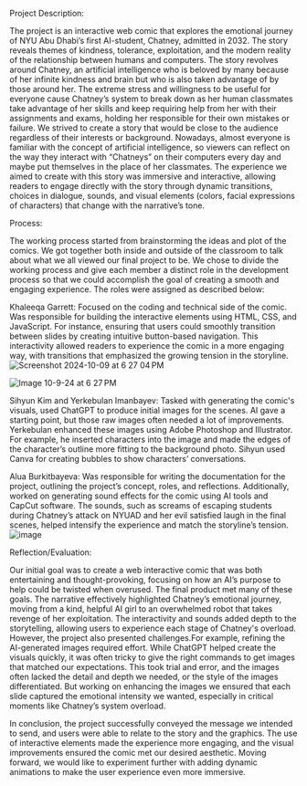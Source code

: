 Project Description:

The project is an interactive web comic that explores the emotional journey of NYU Abu Dhabi’s first AI-student, Chatney, admitted in 2032. The story reveals themes of kindness, tolerance, exploitation, and the modern reality of the relationship between humans and computers.
The story revolves around Chatney, an artificial intelligence who is beloved by many because of her infinite kindness and brain but who is also taken advantage of by those around her. The extreme stress and willingness to be useful for everyone cause Chatney’s system to break down as her human classmates take advantage of her skills and keep requiring help from her with their assignments and exams, holding her responsible for their own mistakes or failure. 
We strived to create a story that would be close to the audience regardless of their interests or background. Nowadays, almost everyone is familiar with the concept of artificial intelligence, so viewers can reflect on the way they interact with “Chatneys” on their computers every day and maybe put themselves in the place of her classmates. 
The experience we aimed to create with this story was immersive and interactive, allowing readers to engage directly with the story through dynamic transitions, choices in dialogue, sounds, and visual elements (colors, facial expressions of characters) that change with the narrative’s tone.

Process:

The working process started from brainstorming the ideas and plot of the comics. We got together both inside and outside of the classroom to talk about what we all viewed our final project to be.
We chose to divide the working process and give each member a distinct role in the development process so that we could accomplish the goal of creating a smooth and engaging experience.
The roles were assigned as described below:

Khaleeqa Garrett: Focused on the coding and technical side of the comic. Was responsible for building the interactive elements using HTML, CSS, and JavaScript. For instance, ensuring that users could smoothly transition between slides by creating intuitive button-based navigation. This interactivity allowed readers to experience the comic in a more engaging way, with transitions that emphasized the growing tension in the storyline.
![Screenshot 2024-10-09 at 6 27 04 PM](https://github.com/user-attachments/assets/b32ae47e-4fd3-4c45-8975-bb73b463a4ee)

![Image 10-9-24 at 6 27 PM](https://github.com/user-attachments/assets/264a478a-4baa-4765-ad0a-81725ecfab48)

Sihyun Kim and Yerkebulan Imanbayev: Tasked with generating the comic's visuals, used ChatGPT to produce initial images for the scenes. AI gave a starting point, but those raw images often needed a lot of improvements. Yerkebulan enhanced these images using Adobe Photoshop and Illustrator. For example, he inserted characters into the image and made the edges of the character’s outline more fitting to the background photo. Sihyun used Canva for creating bubbles to show characters’ conversations. 

Alua Burkitbayeva: ​​Was responsible for writing the documentation for the project, outlining the project’s concept, roles, and reflections. Additionally, worked on generating sound effects for the comic using AI tools and CapCut software. The sounds, such as screams of escaping students during Chatney’s attack on NYUAD and her evil satisfied laugh in the final scenes, helped intensify the experience and match the storyline’s tension.
![image](https://github.com/user-attachments/assets/7e6fa555-8089-4d21-bb08-54717798fa0f)


Reflection/Evaluation:

Our initial goal was to create a web interactive comic that was both entertaining and thought-provoking, focusing on how an AI’s purpose to help could be twisted when overused. The final product met many of these goals. The narrative effectively highlighted Chatney’s emotional journey, moving from a kind, helpful AI girl to an overwhelmed robot that takes revenge of her exploitation. The interactivity and sounds added depth to the storytelling, allowing users to experience each stage of Chatney's overload.
However, the project also presented challenges. ​​For example, refining the AI-generated images required effort. While ChatGPT helped create the visuals quickly, it was often tricky to give the right commands to get images that matched our expectations. This took trial and error, and the images often lacked the detail and depth we needed, or the style of the images differentiated. But working on enhancing the images we ensured that each slide captured the emotional intensity we wanted, especially in critical moments like Chatney’s system overload.

In conclusion, the project successfully conveyed the message we intended to send, and users were able to relate to the story and the graphics. The use of interactive elements made the experience more engaging, and the visual improvements ensured the comic met our desired aesthetic. Moving forward, we would like to experiment further with adding dynamic animations to make the user experience even more immersive.


